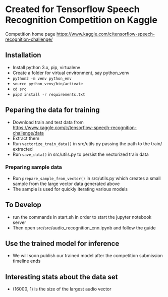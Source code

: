 # Created for Tensorflow Speech Recognition Competition on Kaggle

Competition home page https://www.kaggle.com/c/tensorflow-speech-recognition-challenge/

## Installation
- Install python 3.x, pip, virtualenv
- Create a folder for virtual environment, say python_venv
- `python3 -m venv python_env`
- `source python_venv/bin/activate`
- `cd src`
- `pip3 install -r requirements.txt`

## Peparing the data for training
- Download train and test data from https://www.kaggle.com/c/tensorflow-speech-recognition-challenge/data
- Extract them
- Run `vectorize_train_data()` in src/utils.py passing the path to the train/ extracted
- Run `save_data()` in src/utils.py to persist the vectorized train data

### Preparing sample data
- Run `prepare_sample_from_vector()` in src/utils.py which creates a small sample from the large vector data generated above 
- The sample is used for quickly iterating various models

## To Develop
- run the commands in start.sh in order to start the jupyter notebook server
- Then open src/src/audio_recognition_cnn.ipynb and follow the guide

## Use the trained model for inference
- We will soon publish our trained model after the competition submission timeline ends

## Interesting stats about the data set
- (16000, 1) is the size of the largest audio vector 
